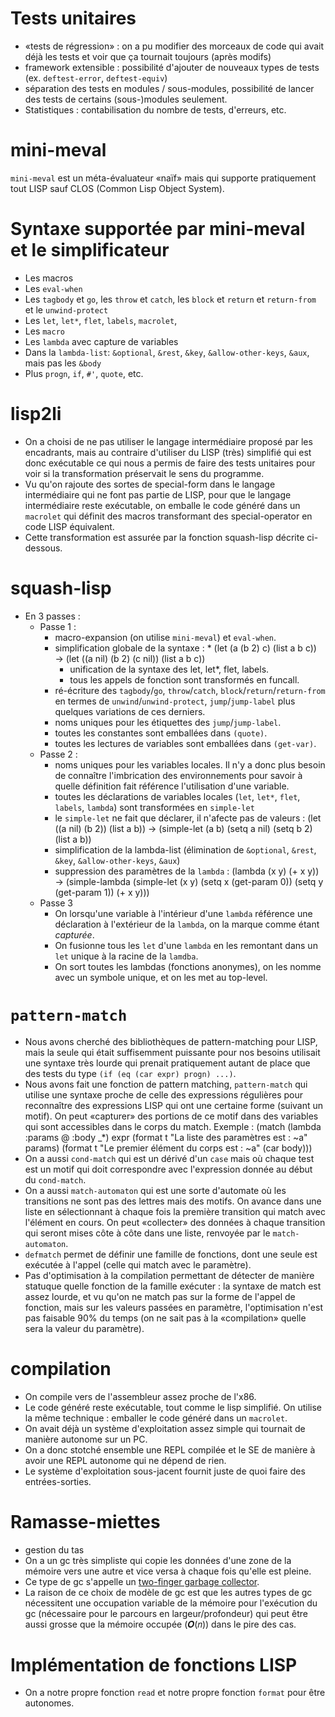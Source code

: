 Tests unitaires
===============
* «tests de régression» : on a pu modifier des morceaux de code qui avait déjà les tests et voir que ça tournait toujours (après modifs)
* framework extensible : possibilité d'ajouter de nouveaux types de tests (ex. `deftest-error`, `deftest-equiv`)
* séparation des tests en modules / sous-modules, possibilité de lancer des tests de certains (sous-)modules seulement.
* Statistiques : contabilisation du nombre de tests, d'erreurs, etc.

mini-meval
==========
`mini-meval` est un méta-évaluateur «naïf» mais qui supporte pratiquement tout LISP sauf CLOS (Common Lisp Object System).

Syntaxe supportée par mini-meval et le simplificateur
=====================================================
* Les macros
* Les `eval-when`
* Les `tagbody` et `go`, les `throw` et `catch`, les `block` et `return` et `return-from` et le `unwind-protect`
* Les `let`, `let*`, `flet`, `labels`, `macrolet`, 
* Les `macro`
* Les `lambda` avec capture de variables
* Dans la `lambda-list`: `&optional`, `&rest`, `&key`, `&allow-other-keys`, `&aux`, mais pas les `&body`
* Plus `progn`, `if`, `#'`, `quote`, etc.

lisp2li
=======
* On a choisi de ne pas utiliser le langage intermédiaire proposé par les encadrants, mais au contraire d'utiliser du LISP (très) simplifié
  qui est donc exécutable ce qui nous a permis de faire des tests unitaires pour voir si la transformation préservait le sens du programme.
* Vu qu'on rajoute des sortes de special-form dans le langage intermédiaire qui ne font pas partie de LISP, pour que le langage
  intermédiaire reste exécutable, on emballe le code généré dans un `macrolet` qui définit des macros transformant des special-operator en
  code LISP équivalent.
* Cette transformation est assurée par la fonction squash-lisp décrite ci-dessous.

squash-lisp
===========
* En 3 passes :
  * Passe 1 :
    * macro-expansion (on utilise `mini-meval`) et `eval-when`.
    * simplification globale de la syntaxe :
      * 
            (let (a (b 2) c) (list a b c))
            → (let ((a nil) (b 2) (c nil)) (list a b c))
      * unification de la syntaxe des let, let*, flet, labels.
      * tous les appels de fonction sont transformés en funcall.
    * ré-écriture des `tagbody`/`go`, `throw`/`catch`, `block`/`return`/`return-from` en termes de `unwind`/`unwind-protect`,
      `jump`/`jump-label` plus quelques variations de ces derniers.
    * noms uniques pour les étiquettes des `jump`/`jump-label`.
    * toutes les constantes sont emballées dans `(quote)`.
    * toutes les lectures de variables sont emballées dans `(get-var)`.
  * Passe 2 :
    * noms uniques pour les variables locales. Il n'y a donc plus besoin de connaître l'imbrication des environnements pour savoir à quelle
      définition fait référence l'utilisation d'une variable.
    * toutes les déclarations de variables locales (`let`, `let*`, `flet`, `labels`, `lambda`) sont transformées en `simple-let`
    * le `simple-let` ne fait que déclarer, il n'afecte pas de valeurs :
          (let ((a nil) (b 2)) (list a b))
          → (simple-let (a b) (setq a nil) (setq b 2) (list a b))
    * simplification de la lambda-list (élimination de `&optional`, `&rest`, `&key`, `&allow-other-keys`, `&aux`)
    * suppression des paramètres de la `lambda` :
          (lambda (x y) (+ x y))
          → (simple-lambda (simple-let (x y) (setq x (get-param 0)) (setq y (get-param 1)) (+ x y)))
  * Passe 3
    * On lorsqu'une variable à l'intérieur d'une `lambda` référence une déclaration à l'extérieur de la `lambda`, on la marque comme étant *capturée*.
    * On fusionne tous les `let` d'une `lambda` en les remontant dans un `let` unique à la racine de la `lamdba`.
    * On sort toutes les lambdas (fonctions anonymes), on les nomme avec un symbole unique, et on les met au top-level.

`pattern-match`
===============
* Nous avons cherché des bibliothèques de pattern-matching pour LISP, mais la seule qui était suffisemment puissante pour nos besoins
  utilisait une syntaxe très lourde qui prenait pratiquement autant de place que des tests du type `(if (eq (car expr) progn) ...)`.
* Nous avons fait une fonction de pattern matching, `pattern-match` qui utilise une syntaxe proche de celle des expressions régulières pour
  reconnaître des expressions LISP qui ont une certaine forme (suivant un motif). On peut «capturer» des portions de ce motif dans des
  variables qui sont accessibles dans le corps du match. Exemple :
      (match (lambda :params @ :body _*) expr
        (format t "La liste des paramètres est : ~a" params)
		(format t "Le premier élément du corps est : ~a" (car body)))
* On a aussi `cond-match` qui est un dérivé d'un `case` mais où chaque test est un motif qui doit correspondre avec l'expression donnée au
  début du `cond-match`.
* On a aussi `match-automaton` qui est une sorte d'automate où les transitions ne sont pas des lettres mais des motifs. On avance dans une
  liste en sélectionnant à chaque fois la première transition qui match avec l'élément en cours.  On peut «collecter» des données à chaque
  transition qui seront mises côte à côte dans une liste, renvoyée par le `match-automaton`.
* `defmatch` permet de définir une famille de fonctions, dont une seule est exécutée à l'appel (celle qui match avec le paramètre).
* Pas d'optimisation à la compilation permettant de détecter de manière statuque quelle fonction de la famille exécuter : la syntaxe de
  match est assez lourde, et vu qu'on ne match pas sur la forme de l'appel de fonction, mais sur les valeurs passées en paramètre,
  l'optimisation n'est pas faisable 90% du temps (on ne sait pas à la «compilation» quelle sera la valeur du paramètre).

compilation
===========
* On compile vers de l'assembleur assez proche de l'x86.
* Le code généré reste exécutable, tout comme le lisp simplifié. On utilise la même technique : emballer le code généré dans un `macrolet`.
* On avait déjà un système d'exploitation assez simple qui tournait de manière autonome sur un PC.
* On a donc stotché ensemble une REPL compilée et le SE de manière à avoir une REPL autonome qui ne dépend de rien.
* Le système d'exploitation sous-jacent fournit juste de quoi faire des entrées-sorties.

Ramasse-miettes
===============
* gestion du tas
* On a un gc très simpliste qui copie les données d'une zone de la mémoire vers une autre et vice versa à chaque fois qu'elle est pleine.
* Ce type de gc s'appelle un [two-finger garbage collector](http://en.wikipedia.org/wiki/Cheney's_algorithm "Article wikipédia décrivant le fonctionnement de notre ramasse-miettes.").
* La raison de ce choix de modèle de gc est que les autres types de gc nécessitent une occupation variable de la mémoire pour l'exécution du
  gc (nécessaire pour le parcours en largeur/profondeur) qui peut être aussi grosse que la mémoire occupée (𝑶(𝑛)) dans le pire des cas.

Implémentation de fonctions LISP
================================
* On a notre propre fonction `read` et notre propre fonction `format` pour être autonomes.
